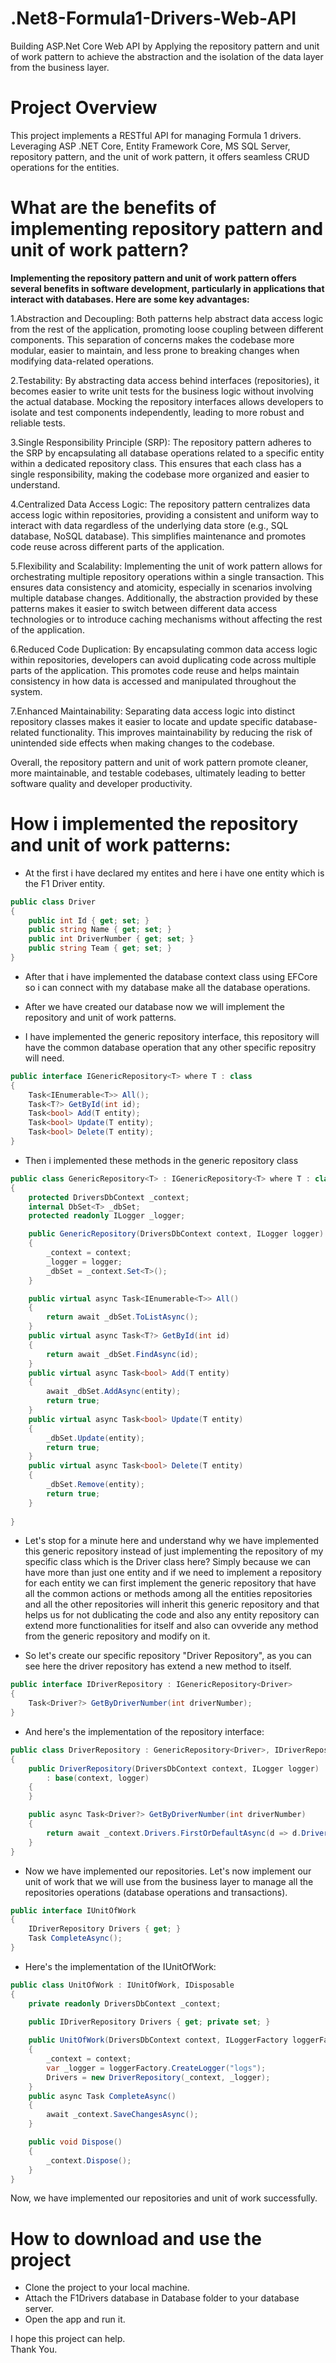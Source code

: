# .Net8-Formula1-Drivers-Web-API
Building ASP.Net Core Web API by Applying the repository pattern and unit of work pattern to achieve the abstraction and the isolation of the data layer from the business layer.
</br>
# Project Overview
This project implements a RESTful API for managing Formula 1 drivers. Leveraging ASP .NET Core, Entity Framework Core, MS SQL Server, repository pattern, and the unit of work pattern, it offers seamless CRUD operations for the entities.
</br>
# What are the benefits of implementing repository pattern and unit of work pattern? 
**Implementing the repository pattern and unit of work pattern offers several benefits in software development, particularly in applications that interact with databases. Here are some key advantages:**

1.Abstraction and Decoupling: Both patterns help abstract data access logic from the rest of the application, promoting loose coupling between different components. This separation of concerns makes the codebase more modular, easier to maintain, and less prone to breaking changes when modifying data-related operations.

2.Testability: By abstracting data access behind interfaces (repositories), it becomes easier to write unit tests for the business logic without involving the actual database. Mocking the repository interfaces allows developers to isolate and test components independently, leading to more robust and reliable tests.

3.Single Responsibility Principle (SRP): The repository pattern adheres to the SRP by encapsulating all database operations related to a specific entity within a dedicated repository class. This ensures that each class has a single responsibility, making the codebase more organized and easier to understand.

4.Centralized Data Access Logic: The repository pattern centralizes data access logic within repositories, providing a consistent and uniform way to interact with data regardless of the underlying data store (e.g., SQL database, NoSQL database). This simplifies maintenance and promotes code reuse across different parts of the application.

5.Flexibility and Scalability: Implementing the unit of work pattern allows for orchestrating multiple repository operations within a single transaction. This ensures data consistency and atomicity, especially in scenarios involving multiple database changes. Additionally, the abstraction provided by these patterns makes it easier to switch between different data access technologies or to introduce caching mechanisms without affecting the rest of the application.

6.Reduced Code Duplication: By encapsulating common data access logic within repositories, developers can avoid duplicating code across multiple parts of the application. This promotes code reuse and helps maintain consistency in how data is accessed and manipulated throughout the system.

7.Enhanced Maintainability: Separating data access logic into distinct repository classes makes it easier to locate and update specific database-related functionality. This improves maintainability by reducing the risk of unintended side effects when making changes to the codebase.

Overall, the repository pattern and unit of work pattern promote cleaner, more maintainable, and testable codebases, ultimately leading to better software quality and developer productivity.
</br>
# How i implemented the repository and unit of work patterns:

- At the first i have declared my entites and here i have one entity which is the F1 Driver entity.

```c#
public class Driver
{
    public int Id { get; set; }
    public string Name { get; set; }
    public int DriverNumber { get; set; }
    public string Team { get; set; }
}
```

- After that i have implemented the database context class using EFCore so i can connect with my database make all the database operations.

- After we have created our database now we will implement the repository and unit of work patterns.

- I have implemented the generic repository interface, this repository will have the common database operation that any other specific repositry will need. 
```c#
public interface IGenericRepository<T> where T : class
{
    Task<IEnumerable<T>> All();
    Task<T?> GetById(int id);
    Task<bool> Add(T entity);
    Task<bool> Update(T entity);
    Task<bool> Delete(T entity);
}
```

- Then i implemented these methods in the generic repository class
```c#
public class GenericRepository<T> : IGenericRepository<T> where T : class
{
    protected DriversDbContext _context;
    internal DbSet<T> _dbSet;
    protected readonly ILogger _logger;

    public GenericRepository(DriversDbContext context, ILogger logger)
    {
        _context = context;
        _logger = logger;
        _dbSet = _context.Set<T>();
    }

    public virtual async Task<IEnumerable<T>> All()
    {
        return await _dbSet.ToListAsync();
    }
    public virtual async Task<T?> GetById(int id)
    {
        return await _dbSet.FindAsync(id);
    }
    public virtual async Task<bool> Add(T entity)
    {
        await _dbSet.AddAsync(entity);
        return true;
    }
    public virtual async Task<bool> Update(T entity)
    {
        _dbSet.Update(entity);
        return true;
    }
    public virtual async Task<bool> Delete(T entity)
    {
        _dbSet.Remove(entity);
        return true;
    }
    
}
```
- Let's stop for a minute here and understand why we have implemented this generic repository instead of just implementing the repository
of my specific class which is the Driver class here? Simply because we can have more than just one entity and if we need to implement a repository for each entity we can first implement the generic repository that have all the common actions or methods among all the entities repositories and all the other repositories will inherit this generic repository and that helps us for not dublicating the code and also any entity repository can extend more functionalities for itself and also can ovveride any method from the generic repository and modify on it.

- So let's create our specific repository "Driver Repository", as you can see here the driver repository has extend a new method to itself.
```c#
public interface IDriverRepository : IGenericRepository<Driver>
{
    Task<Driver?> GetByDriverNumber(int driverNumber);
}
```  
- And here's the implementation of the repository interface:
```c#
public class DriverRepository : GenericRepository<Driver>, IDriverRepository
{
    public DriverRepository(DriversDbContext context, ILogger logger) 
        : base(context, logger)
    {
    }

    public async Task<Driver?> GetByDriverNumber(int driverNumber)
    {
        return await _context.Drivers.FirstOrDefaultAsync(d => d.DriverNumber == driverNumber);
    }
}
```
- Now we have implemented our repositories. Let's now implement our unit of work that we will use from the business layer to manage all the repositories operations (database operations and transactions).
```c#
public interface IUnitOfWork
{
    IDriverRepository Drivers { get; }
    Task CompleteAsync();
}
```
- Here's the implementation of the IUnitOfWork:
```c#
public class UnitOfWork : IUnitOfWork, IDisposable
{
    private readonly DriversDbContext _context;
    
    public IDriverRepository Drivers { get; private set; }

    public UnitOfWork(DriversDbContext context, ILoggerFactory loggerFactory)
    {
        _context = context;
        var _logger = loggerFactory.CreateLogger("logs");
        Drivers = new DriverRepository(_context, _logger);
    }
    public async Task CompleteAsync()
    {
        await _context.SaveChangesAsync();
    }

    public void Dispose()
    {
        _context.Dispose();
    }
}
```

Now, we have implemented our repositories and unit of work successfully.
</br>
# How to download and use the project
- Clone the project to your local machine.
- Attach the F1Drivers database in Database folder to your database server.
- Open the app and run it.

I hope this project can help.
</br>
Thank You.



